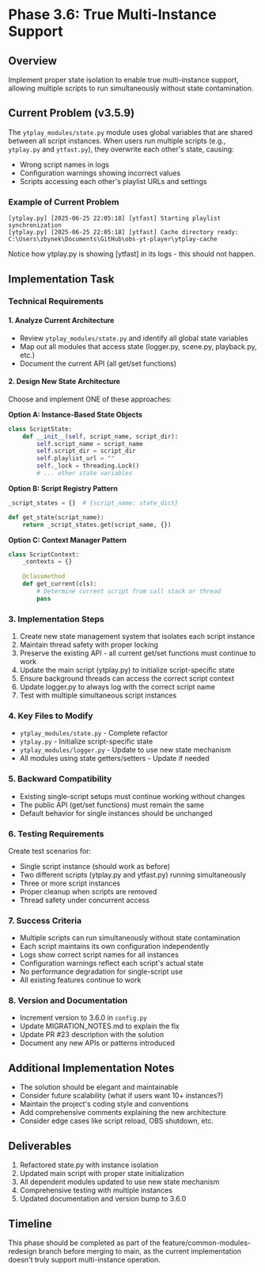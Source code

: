 # Phase 3.6: True Multi-Instance Support

## Overview
Implement proper state isolation to enable true multi-instance support, allowing multiple scripts to run simultaneously without state contamination.

## Current Problem (v3.5.9)
The `ytplay_modules/state.py` module uses global variables that are shared between all script instances. When users run multiple scripts (e.g., `ytplay.py` and `ytfast.py`), they overwrite each other's state, causing:
- Wrong script names in logs
- Configuration warnings showing incorrect values
- Scripts accessing each other's playlist URLs and settings

### Example of Current Problem
```
[ytplay.py] [2025-06-25 22:05:18] [ytfast] Starting playlist synchronization
[ytplay.py] [2025-06-25 22:05:18] [ytfast] Cache directory ready: C:\Users\zbynek\Documents\GitHub\obs-yt-player\ytplay-cache
```
Notice how ytplay.py is showing [ytfast] in its logs - this should not happen.

## Implementation Task

### Technical Requirements

#### 1. Analyze Current Architecture
- Review `ytplay_modules/state.py` and identify all global state variables
- Map out all modules that access state (logger.py, scene.py, playback.py, etc.)
- Document the current API (all get/set functions)

#### 2. Design New State Architecture
Choose and implement ONE of these approaches:

**Option A: Instance-Based State Objects**
```python
class ScriptState:
    def __init__(self, script_name, script_dir):
        self.script_name = script_name
        self.script_dir = script_dir
        self.playlist_url = ""
        self._lock = threading.Lock()
        # ... other state variables
```

**Option B: Script Registry Pattern**
```python
_script_states = {}  # {script_name: state_dict}

def get_state(script_name):
    return _script_states.get(script_name, {})
```

**Option C: Context Manager Pattern**
```python
class ScriptContext:
    _contexts = {}
    
    @classmethod
    def get_current(cls):
        # Determine current script from call stack or thread
        pass
```

### 3. Implementation Steps
1. Create new state management system that isolates each script instance
2. Maintain thread safety with proper locking
3. Preserve the existing API - all current get/set functions must continue to work
4. Update the main script (ytplay.py) to initialize script-specific state
5. Ensure background threads can access the correct script context
6. Update logger.py to always log with the correct script name
7. Test with multiple simultaneous script instances

### 4. Key Files to Modify
- `ytplay_modules/state.py` - Complete refactor
- `ytplay.py` - Initialize script-specific state
- `ytplay_modules/logger.py` - Update to use new state mechanism
- All modules using state getters/setters - Update if needed

### 5. Backward Compatibility
- Existing single-script setups must continue working without changes
- The public API (get/set functions) must remain the same
- Default behavior for single instances should be unchanged

### 6. Testing Requirements
Create test scenarios for:
- Single script instance (should work as before)
- Two different scripts (ytplay.py and ytfast.py) running simultaneously
- Three or more script instances
- Proper cleanup when scripts are removed
- Thread safety under concurrent access

### 7. Success Criteria
- Multiple scripts can run simultaneously without state contamination
- Each script maintains its own configuration independently
- Logs show correct script names for all instances
- Configuration warnings reflect each script's actual state
- No performance degradation for single-script use
- All existing features continue to work

### 8. Version and Documentation
- Increment version to 3.6.0 in `config.py`
- Update MIGRATION_NOTES.md to explain the fix
- Update PR #23 description with the solution
- Document any new APIs or patterns introduced

## Additional Implementation Notes
- The solution should be elegant and maintainable
- Consider future scalability (what if users want 10+ instances?)
- Maintain the project's coding style and conventions
- Add comprehensive comments explaining the new architecture
- Consider edge cases like script reload, OBS shutdown, etc.

## Deliverables
1. Refactored state.py with instance isolation
2. Updated main script with proper state initialization
3. All dependent modules updated to use new state mechanism
4. Comprehensive testing with multiple instances
5. Updated documentation and version bump to 3.6.0

## Timeline
This phase should be completed as part of the feature/common-modules-redesign branch before merging to main, as the current implementation doesn't truly support multi-instance operation.
